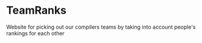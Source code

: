 # TeamRanks
Website for picking out our compilers teams by taking into account people's rankings for each other
